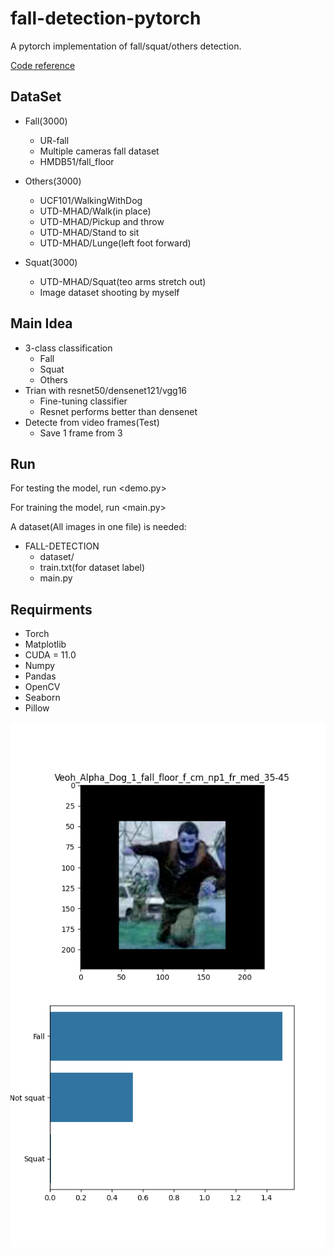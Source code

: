 # fall-detection-pytorch
A pytorch implementation of fall/squat/others detection.

[Code reference](https://github.com/TerenceChen95/pneumonia-detection-pytorch)
## DataSet
- Fall(3000)
  - UR-fall
  - Multiple cameras fall dataset
  - HMDB51/fall_floor

- Others(3000)
  - UCF101/WalkingWithDog
  - UTD-MHAD/Walk(in place)
  - UTD-MHAD/Pickup and throw
  - UTD-MHAD/Stand to sit
  - UTD-MHAD/Lunge(left foot forward)

- Squat(3000)
  - UTD-MHAD/Squat(teo arms stretch out)
  - Image dataset shooting by myself

## Main Idea
- 3-class classification
  - Fall
  - Squat
  - Others
- Trian with resnet50/densenet121/vgg16
  - Fine-tuning classifier
  - Resnet performs better than densenet
- Detecte from video frames(Test)
  - Save 1 frame from 3

## Run
For testing the model, run <demo.py>

For training the model, run <main.py>

A dataset(All images in one file) is needed:
- FALL-DETECTION
  - dataset/
  - train.txt(for dataset label)
  - main.py


## Requirments
 - Torch
 - Matplotlib
 - CUDA = 11.0
 - Numpy
 - Pandas
 - OpenCV
 - Seaborn
 - Pillow

  
![Imagecontext](./pictures/5.png)
